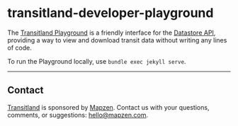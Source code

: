 # transitland-developer-playground

The [Transitland Playground](https://transit.land/playground) is a friendly interface for the [Datastore API](https://github.com/transitland/transitland-datastore), providing a way to view and download transit data without writing any lines of code. 

To run the Playground locally, use `bundle exec jekyll serve`.

---

## Contact

[Transitland](https://transit.land) is sponsored by [Mapzen](http://mapzen.com). Contact us with your questions, comments, or suggestions: [hello@mapzen.com](mailto:hello@mapzen.com).
